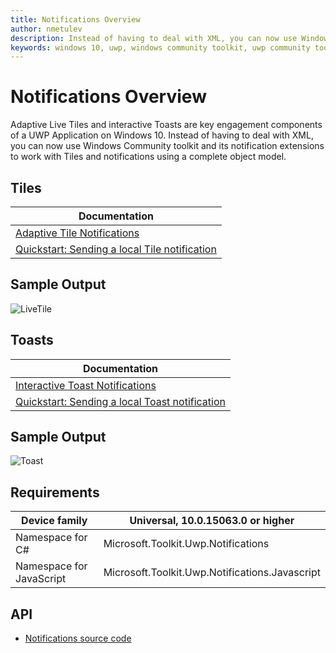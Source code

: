 ```yaml
---
title: Notifications Overview 
author: nmetulev
description: Instead of having to deal with XML, you can now use Windows Community toolkit and its notification extensions to work with Tiles and notifications using a complete object model.
keywords: windows 10, uwp, windows community toolkit, uwp community toolkit, uwp toolkit, adaptive live tiles, interactive toast, tiles, notifications
---
```


# Notifications Overview 

Adaptive Live Tiles and interactive Toasts are key engagement components of a UWP Application on Windows 10.
Instead of having to deal with XML, you can now use Windows Community toolkit and its notification extensions to work with Tiles and notifications using a complete object model.

## Tiles

| Documentation |
| --- |
| [Adaptive Tile Notifications](https://blogs.msdn.microsoft.com/tiles_and_toasts/2015/06/30/adaptive-tile-templates-schema-and-documentation/) |
| [Quickstart: Sending a local Tile notification](https://blogs.msdn.microsoft.com/tiles_and_toasts/2015/10/05/quickstart-sending-a-local-tile-notification-in-windows-10/) |

## Sample Output

![LiveTile](../resources/images/Notifications/LiveTile.gif)

## Toasts

| Documentation |
| --- |
| [Interactive Toast Notifications](https://docs.microsoft.com/en-us/windows/uwp/design/shell/tiles-and-notifications/adaptive-interactive-toasts) |
| [Quickstart: Sending a local Toast notification](https://docs.microsoft.com/en-us/windows/uwp/design/shell/tiles-and-notifications/send-local-toast) |

## Sample Output

![Toast](../resources/images/Notifications/PopToast.gif "Toast")

## Requirements

| Device family | Universal, 10.0.15063.0 or higher |
| --- | --- |
| Namespace for C# | Microsoft.Toolkit.Uwp.Notifications |
| Namespace for JavaScript | Microsoft.Toolkit.Uwp.Notifications.Javascript |

## API

* [Notifications source code](https://github.com/Microsoft/WindowsCommunityToolkit//tree/master/Notifications/Microsoft.Toolkit.Uwp.Notifications.UWP)
